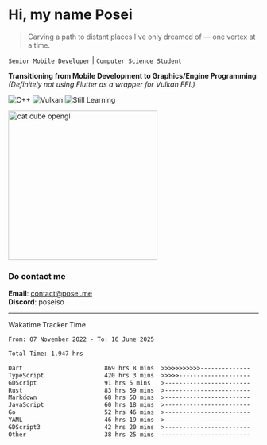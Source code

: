 # Hi, my name Posei

> Carving a path to distant places I've only dreamed of — one vertex at a time.

`Senior Mobile Developer` | `Computer Science Student`  

**Transitioning from Mobile Development to Graphics/Engine Programming**  
_(Definitely not using Flutter as a wrapper for Vulkan FFI.)_

![C++](https://img.shields.io/badge/C++-00599C?style=flat&logo=c%2B%2B&logoColor=white)
![Vulkan](https://img.shields.io/badge/Vulkan-AC162C?style=flat&logo=vulkan&logoColor=white)
![Still Learning](https://img.shields.io/badge/Still%20Learning-FFCC00?style=flat&logoColor=white)

  <img src="https://github.com/user-attachments/assets/54c92bc8-af3e-4bf1-b442-e889f1c01633" width="300" alt="cat cube opengl" />

### Do contact me

**Email**: [contact@posei.me](mailto:contact@posei.me)  
**Discord**: poseiso

---

Wakatime Tracker Time

<!--START_SECTION:waka-->

```txt
From: 07 November 2022 - To: 16 June 2025

Total Time: 1,947 hrs

Dart                       869 hrs 8 mins  >>>>>>>>>>>--------------   44.65 %
TypeScript                 420 hrs 3 mins  >>>>>--------------------   21.58 %
GDScript                   91 hrs 5 mins   >------------------------   04.68 %
Rust                       83 hrs 59 mins  >------------------------   04.31 %
Markdown                   68 hrs 50 mins  >------------------------   03.54 %
JavaScript                 60 hrs 18 mins  >------------------------   03.10 %
Go                         52 hrs 46 mins  >------------------------   02.71 %
YAML                       46 hrs 19 mins  >------------------------   02.38 %
GDScript3                  42 hrs 20 mins  >------------------------   02.17 %
Other                      38 hrs 25 mins  -------------------------   01.97 %
```

<!--END_SECTION:waka-->
